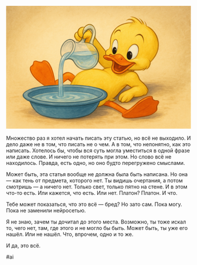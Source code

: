 ![alt text](Около-смысла.png)

Множество раз я хотел начать писать эту статью, но всё не выходило. И дело даже не в том, что писать не о чем. А в том, что непонятно, как это написать. Хотелось бы, чтобы вся суть могла уместиться в одной фразе или даже слове. И ничего не потерять при этом. Но слово всё не находилось. Правда, есть одно, но оно будто перегружено смыслами.

Может быть, эта статья вообще не должна была быть написана. Но она — как тень от предмета, которого нет. Ты видишь очертания, а потом смотришь — а ничего нет. Только свет, только пятно на стене. И в этом что-то есть. Или кажется, что есть. Или нет. Платон? Платон. И что.

Тебе может показаться, что это всё — бред? Но зато сам. Пока могу. Пока не заменили нейросетью.

Я не знаю, зачем ты дочитал до этого места. Возможно, ты тоже искал то, чего нет, там, где этого и не могло бы быть. Может быть, ты уже его нашёл. Или не нашёл. Что, впрочем, одно и то же.

И да, это всё.

#ai